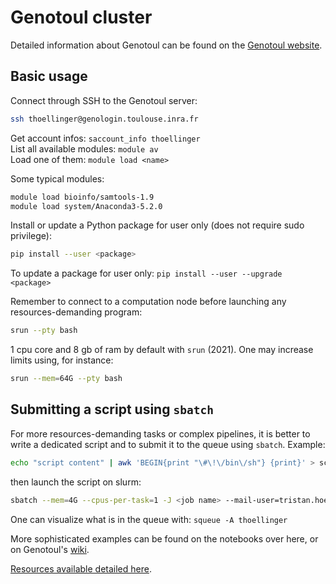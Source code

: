 # Genotoul cluster

Detailed information about Genotoul can be found on the [Genotoul website](http://www.genotoul.fr/en/).

## Basic usage

Connect through SSH to the Genotoul server:

```bash
ssh thoellinger@genologin.toulouse.inra.fr
```

Get account infos: `saccount_info thoellinger`  
List all available modules: `module av`  
Load one of them: `module load <name>`

Some typical modules:

```bash
module load bioinfo/samtools-1.9
module load system/Anaconda3-5.2.0
```

Install or update a Python package for user only (does not require sudo privilege):

```bash
pip install --user <package>
```

To update a package for user only: `pip install --user --upgrade <package>`

Remember to connect to a computation node before launching any resources-demanding program:

```bash
srun --pty bash
```

1 cpu core and 8 gb of ram by default with `srun` (2021). One may increase limits using, for instance:

```bash
srun --mem=64G --pty bash
```

## Submitting a script using `sbatch`

For more resources-demanding tasks or complex pipelines, it is better to write a dedicated script and to submit it to the queue using `sbatch`. Example:

```bash
echo "script content" | awk 'BEGIN{print "\#\!\/bin\/sh"} {print}' > script.sh
```

then launch the script on slurm:

```bash
sbatch --mem=4G --cpus-per-task=1 -J <job name> --mail-user=tristan.hoellinger@inserm.fr --mail-type=END,FAIL --workdir=$PWD --export=ALL -p workq script.sh
```

One can visualize what is in the queue with: `squeue -A thoellinger`

More sophisticated examples can be found on the notebooks over here, or on Genotoul's [wiki](https://wiki.genotoul.fr/wiki/Slurm).

[Resources available detailed here](http://bioinfo.genotoul.fr/index.php/faq/default_resources_faq/).
